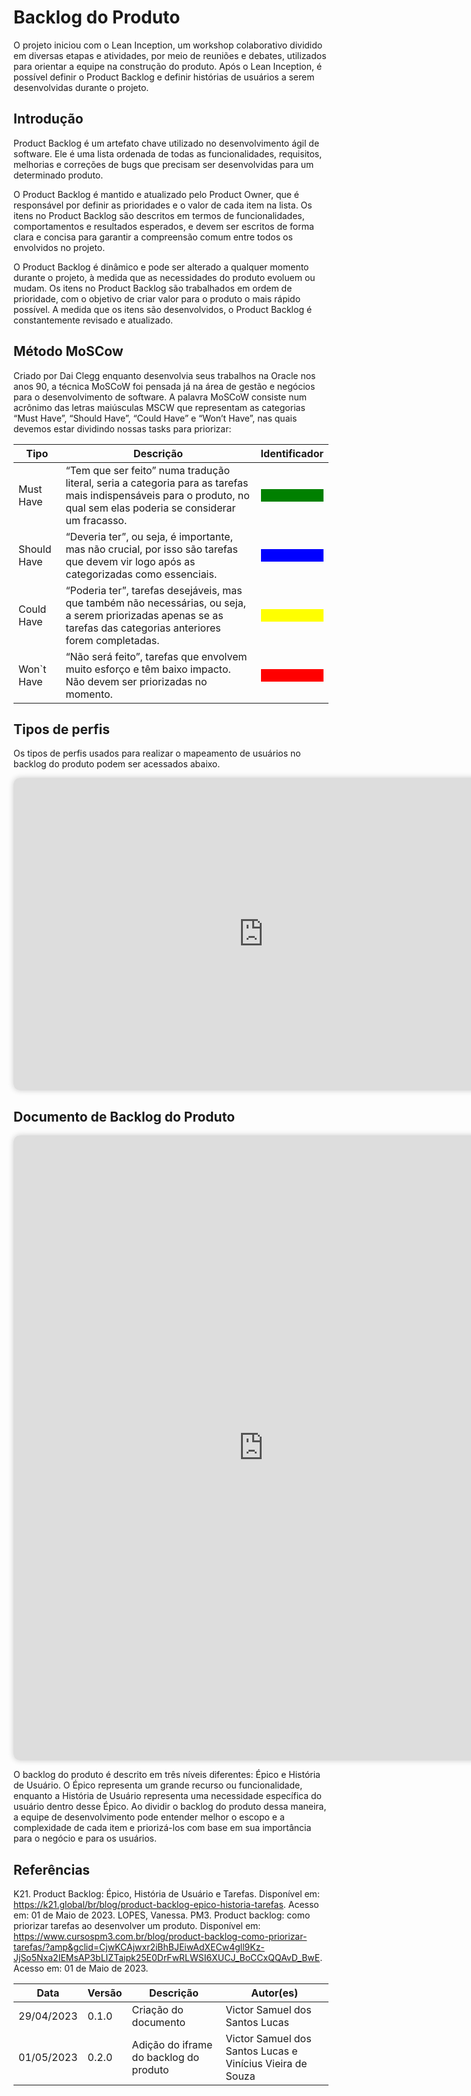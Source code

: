 # Backlog do Produto

O projeto iniciou com o Lean Inception, um workshop colaborativo dividido em diversas etapas e atividades, por meio de reuniões e debates, utilizados para orientar a equipe na construção do produto.
Após o Lean Inception, é possível definir o Product Backlog e definir histórias de usuários a serem desenvolvidas durante o projeto.

## Introdução

Product Backlog é um artefato chave utilizado no desenvolvimento ágil de software. Ele é uma lista ordenada de todas as funcionalidades, requisitos, melhorias e correções de bugs que precisam ser desenvolvidas para um determinado produto.

O Product Backlog é mantido e atualizado pelo Product Owner, que é responsável por definir as prioridades e o valor de cada item na lista. Os itens no Product Backlog são descritos em termos de funcionalidades, comportamentos e resultados esperados, e devem ser escritos de forma clara e concisa para garantir a compreensão comum entre todos os envolvidos no projeto.

O Product Backlog é dinâmico e pode ser alterado a qualquer momento durante o projeto, à medida que as necessidades do produto evoluem ou mudam. Os itens no Product Backlog são trabalhados em ordem de prioridade, com o objetivo de criar valor para o produto o mais rápido possível. A medida que os itens são desenvolvidos, o Product Backlog é constantemente revisado e atualizado.

## Método MoSCow

Criado por Dai Clegg enquanto desenvolvia seus trabalhos na Oracle nos anos 90, a técnica MoSCoW foi pensada já na área de gestão e negócios para o desenvolvimento de software. A palavra MoSCoW consiste num acrônimo das letras maiúsculas MSCW que representam as categorias “Must Have”, “Should Have”, “Could Have” e “Won’t Have”, nas quais devemos estar dividindo nossas tasks para priorizar:

| Tipo        | Descrição                                                                                                                                                            | Identificador                                                     |
| ----------- | -------------------------------------------------------------------------------------------------------------------------------------------------------------------- | ----------------------------------------------------------------- |
| Must Have   | “Tem que ser feito” numa tradução literal, seria a categoria para as tarefas mais indispensáveis para o produto, no qual sem elas poderia se considerar um fracasso. | <div style="background-color: green; text-align: center">⠀</div>  |
| Should Have | “Deveria ter”, ou seja, é importante, mas não crucial, por isso são tarefas que devem vir logo após as categorizadas como essenciais.                                | <div style="background-color: blue; text-align: center">⠀</div>   |
| Could Have  | “Poderia ter”, tarefas desejáveis, mas que também não necessárias, ou seja, a serem priorizadas apenas se as tarefas das categorias anteriores forem completadas.    | <div style="background-color: yellow; text-align: center">⠀</div> |
| Won`t Have  | “Não será feito”, tarefas que envolvem muito esforço e têm baixo impacto. Não devem ser priorizadas no momento.                                                      | <div style="background-color: red; text-align: center"> ⠀ </div>  |

## Tipos de perfis

Os tipos de perfis usados para realizar o mapeamento de usuários no backlog do produto podem ser acessados abaixo.

<iframe src="https://docs.google.com/spreadsheets/d/e/2PACX-1vSJuULG_ZwRP766_O_BpQ7nP9S4ia701mtTbZa7VPQt9MRdXLvaNE0A6G-rH2n1cA/pubhtml?widget=true&amp;headers=false&chrome=false" style="width: 800px; height: 500px; border: none;border-radius: 10px;box-shadow: 0 0 10px rgba(0, 0, 0, 0.2)"></iframe>

## Documento de Backlog do Produto

<iframe src="https://docs.google.com/spreadsheets/d/e/2PACX-1vRyY0uK2QQYU9z3vYKngXWOKVYUVoeUHftALZoNEyZuqI-gCbhmcYoAuDa6V4hucDmYPyPEetKwCAg_/pubhtml?widget=true&amp;headers=false&chrome=false" style="width: 800px; height: 1000px; border: none;border-radius: 10px;box-shadow: 0 0 10px rgba(0, 0, 0, 0.2);"></iframe>

O backlog do produto é descrito em três níveis diferentes: Épico e História de Usuário. O Épico representa um grande recurso ou funcionalidade, enquanto a História de Usuário representa uma necessidade específica do usuário dentro desse Épico. Ao dividir o backlog do produto dessa maneira, a equipe de desenvolvimento pode entender melhor o escopo e a complexidade de cada item e priorizá-los com base em sua importância para o negócio e para os usuários.

## Referências

K21. Product Backlog: Épico, História de Usuário e Tarefas. Disponível em: <https://k21.global/br/blog/product-backlog-epico-historia-tarefas>. Acesso em: 01 de Maio de 2023.
LOPES, Vanessa. PM3. Product backlog: como priorizar tarefas ao desenvolver um produto. Disponível em: <https://www.cursospm3.com.br/blog/product-backlog-como-priorizar-tarefas/?amp&gclid=CjwKCAjwxr2iBhBJEiwAdXECw4gll9Kz-JjSo5Nxa2IEMsAP3bLIZTaipk25E0DrFwRLWSI6XUCJ_BoCCxQQAvD_BwE>. Acesso em: 01 de Maio de 2023.


| Data       | Versão | Descrição            | Autor(es)                      |
| ---------- | ------ | -------------------- | ------------------------------ |
| 29/04/2023 | 0.1.0  | Criação do documento | Victor Samuel dos Santos Lucas |
| 01/05/2023 | 0.2.0  | Adição do iframe do backlog do produto | Victor Samuel dos Santos Lucas e Vinícius Vieira de Souza |